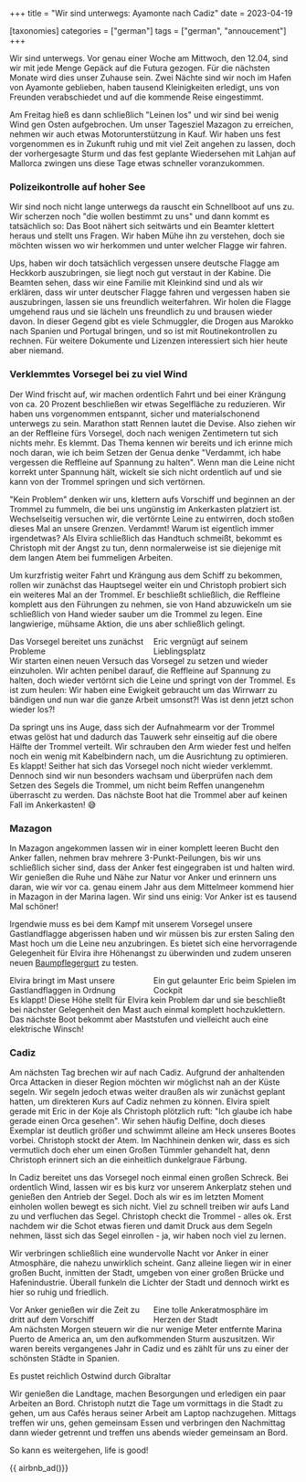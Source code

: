 +++
title = "Wir sind unterwegs: Ayamonte nach Cadiz"
date = 2023-04-19

[taxonomies]
categories = ["german"]
tags = ["german", "annoucement"]
+++

Wir sind unterwegs. Vor genau einer Woche am Mittwoch, den 12.04, sind wir mit jede Menge Gepäck auf die Futura gezogen. Für die nächsten Monate wird dies unser Zuhause sein. Zwei Nächte sind wir noch im Hafen von Ayamonte geblieben, haben tausend Kleinigkeiten erledigt, uns von Freunden verabschiedet und auf die kommende Reise eingestimmt.

Am Freitag hieß es dann schließlich "Leinen los" und wir sind bei wenig Wind gen Osten aufgebrochen. Um unser Tagesziel Mazagon zu erreichen, nehmen wir auch etwas Motorunterstützung in Kauf. Wir haben uns fest vorgenommen es in Zukunft ruhig und mit viel Zeit angehen zu lassen, doch der vorhergesagte Sturm und das fest geplante Wiedersehen mit Lahjan auf Mallorca zwingen uns diese Tage etwas schneller voranzukommen.

<!-- more -->

### Polizeikontrolle auf hoher See

Wir sind noch nicht lange unterwegs da rauscht ein Schnellboot auf uns zu. Wir scherzen noch "die wollen bestimmt zu uns" und dann kommt es tatsächlich so: Das Boot nähert sich seitwärts und ein Beamter klettert heraus und stellt uns Fragen. Wir haben Mühe ihn zu verstehen, doch sie möchten wissen wo wir herkommen und unter welcher Flagge wir fahren. 

Ups, haben wir doch tatsächlich vergessen unsere deutsche Flagge am Heckkorb auszubringen, sie liegt noch gut verstaut in der Kabine. Die Beamten sehen, dass wir eine Familie mit Kleinkind sind und als wir erklären, dass wir unter deutscher Flagge fahren und vergessen haben sie auszubringen, lassen sie uns freundlich weiterfahren. Wir holen die Flagge umgehend raus und sie lächeln uns freundlich zu und brausen wieder davon. In dieser Gegend gibt es viele Schmuggler, die Drogen aus Marokko nach Spanien und Portugal bringen, und so ist mit Routinekontrollen zu rechnen. Für weitere Dokumente und Lizenzen interessiert sich hier heute aber niemand.


### Verklemmtes Vorsegel bei zu viel Wind

Der Wind frischt auf, wir machen ordentlich Fahrt und bei einer Krängung von ca. 20 Prozent beschließen wir etwas Segelfläche zu reduzieren. Wir haben uns vorgenommen entspannt, sicher und materialschonend unterwegs zu sein. Marathon statt Rennen lautet die Devise. Also ziehen wir an der Reffleine fürs Vorsegel, doch nach wenigen Zentimetern tut sich nichts mehr. Es klemmt. Das Thema kennen wir bereits und ich erinne mich noch daran, wie ich beim Setzen der Genua denke "Verdammt, ich habe vergessen die Reffleine auf Spannung zu halten". Wenn man die Leine nicht korrekt unter Spannung hält, wickelt sie sich nicht ordentlich auf und sie kann von der Trommel springen und sich vertörnen.

"Kein Problem" denken wir uns, klettern aufs Vorschiff und beginnen an der Trommel zu fummeln, die bei uns ungünstig im Ankerkasten platziert ist. Wechselseitig versuchen wir, die vertörnte Leine zu entwirren, doch stoßen dieses Mal an unsere Grenzen. Verdammt! Warum ist eigentlich immer irgendetwas? Als Elvira schließlich das Handtuch schmeißt, bekommt es Christoph mit der Angst zu tun, denn normalerweise ist sie diejenige mit dem langen Atem bei fummeligen Arbeiten.

Um kurzfristig weiter Fahrt und Krängung aus dem Schiff zu bekommen, rollen wir zunächst das Hauptsegel weiter ein und Christoph probiert sich ein weiteres Mal an der Trommel. Er beschließt schließlich, die Reffleine komplett aus den Führungen zu nehmen, sie von Hand abzuwickeln um sie schließlich von Hand wieder sauber um die Trommel zu legen. Eine langwierige, mühsame Aktion, die uns aber schließlich gelingt.

<img class="img-half" src="/img/wir-sind-unterwegs/eric-cockpit.jpg" alt=""/>
<img class="img-half"src="/img/wir-sind-unterwegs/vorsegel-hakt.jpg" alt="" style="float:left;"/>
<div class="img-subtext" style="width:50%; float:left;">Das Vorsegel bereitet uns zunächst Probleme</div>
<div class="img-subtext" style="width:50%; float:left;">Eric vergnügt auf seinem Lieblingsplatz</div>
<div class="clearfix"></div>

Wir starten einen neuen Versuch das Vorsegel zu setzen und wieder einzuholen. Wir achten penibel darauf, die Reffleine auf Spannung zu halten, doch wieder vertörnt sich die Leine und springt von der Trommel. Es ist zum heulen: Wir haben eine Ewigkeit gebraucht um das Wirrwarr zu bändigen und nun war die ganze Arbeit umsonst?! Was ist denn jetzt schon wieder los?!

Da springt uns ins Auge, dass sich der Aufnahmearm vor der Trommel etwas gelöst hat und dadurch das Tauwerk sehr einseitig auf die obere Hälfte der Trommel verteilt. Wir schrauben den Arm wieder fest und helfen noch ein wenig mit Kabelbindern nach, um die Ausrichtung zu optimieren. Es klappt! Seither hat sich das Vorsegel noch nicht wieder verklemmt. Dennoch sind wir nun besonders wachsam und überprüfen nach dem Setzen des Segels die Trommel, um nicht beim Reffen unangenehm überrascht zu werden. Das nächste Boot hat die Trommel aber auf keinen Fall im Ankerkasten! 😅

### Mazagon

In Mazagon angekommen lassen wir in einer komplett leeren Bucht den Anker fallen, nehmen brav mehrere 3-Punkt-Peilungen, bis wir uns schließlich sicher sind, dass der Anker fest eingegraben ist und halten wird. Wir genießen die Ruhe und Nähe zur Natur vor Anker und erinnern uns daran, wie wir vor ca. genau einem Jahr aus dem Mittelmeer kommend hier in Mazagon in der Marina lagen. Wir sind uns einig: Vor Anker ist es tausend Mal schöner!

Irgendwie muss es bei dem Kampf mit unserem Vorsegel unsere Gastlandflagge abgerissen haben und wir müssen bis zur ersten Saling den Mast hoch um die Leine neu anzubringen. Es bietet sich eine hervorragende Gelegenheit für Elvira ihre Höhenangst zu überwinden und zudem unseren neuen [Baumpflegergurt](https://www.amazon.de/-/en/gp/product/B015MQH2TS) zu testen.

<img class="img-half" src="/img/wir-sind-unterwegs/signal-2023-04-14-19-58-57-158.jpg" alt=""/>
<img class="img-half"src="/img/wir-sind-unterwegs/IMG_20230414_193737_1_HDR.jpg" alt="" style="float:left;"/>
<div class="img-subtext" style="width:50%; float:left;">Elvira bringt im Mast unsere Gastlandflaggen in Ordnung</div>
<div class="img-subtext" style="width:50%; float:left;">Ein gut gelaunter Eric beim Spielen im Cockpit</div>
<div class="clearfix"></div>

Es klappt! Diese Höhe stellt für Elvira kein Problem dar und sie beschließt bei nächster Gelegenheit den Mast auch einmal komplett hochzuklettern. Das nächste Boot bekommt aber Maststufen und vielleicht auch eine elektrische Winsch!

### Cadiz

Am nächsten Tag brechen wir auf nach Cadiz. Aufgrund der anhaltenden Orca Attacken in dieser Region möchten wir möglichst nah an der Küste segeln. Wir segeln jedoch etwas weiter draußen als wir zunächst geplant hatten, um direkteren Kurs auf Cadiz nehmen zu können. Elvira spielt gerade mit Eric in der Koje als Christoph plötzlich ruft: "Ich glaube ich habe gerade einen Orca gesehen". Wir sehen häufig Delfine, doch dieses Exemplar ist deutlich größer und schwimmt alleine am Heck unseres Bootes vorbei. Christoph stockt der Atem. Im Nachhinein denken wir, dass es sich vermutlich doch eher um einen Großen Tümmler gehandelt hat, denn Christoph erinnert sich an die einheitlich dunkelgraue Färbung.

In Cadiz bereitet uns das Vorsegel noch einmal einen großen Schreck. Bei ordentlich Wind, lassen wir es bis kurz vor unserem Ankerplatz stehen und genießen den Antrieb der Segel. Doch als wir es im letzten Moment einholen wollen bewegt es sich nicht. Viel zu schnell treiben wir aufs Land zu und verfluchen das Segel. Christoph checkt die Trommel - alles ok. Erst nachdem wir die Schot etwas fieren und damit Druck aus dem Segeln nehmen, lässt sich das Segel einrollen - ja, wir haben noch viel zu lernen.

Wir verbringen schließlich eine wundervolle Nacht vor Anker in einer Atmosphäre, die nahezu unwirklich scheint. Ganz alleine liegen wir in einer großen Bucht, inmitten der Stadt, umgeben von einer großen Brücke und Hafenindustrie. Überall funkeln die Lichter der Stadt und dennoch wirkt es hier so ruhig und friedlich.

<img class="img-half" src="/img/wir-sind-unterwegs/cadiz-bridge.jpg" alt="" />
<img class="img-half" src="/img/wir-sind-unterwegs/cadiz-anker.jpg" alt="" style=float:left;"/>
<div class="img-subtext" style="width:50%; float:left;">Vor Anker genießen wir die Zeit zu dritt auf dem Vorschiff</div>
<div class="img-subtext" style="width:50%; float:left;">Eine tolle Ankeratmosphäre im Herzen der Stadt</div>

Am nächsten Morgen steuern wir die nur wenige Meter entfernte Marina Puerto de America an, um den aufkommenden Sturm auszusitzen. Wir waren bereits vergangenes Jahr in Cadiz und es zählt für uns zu einer der schönsten Städte in Spanien.

<img src="/img/wir-sind-unterwegs/storm.png" alt=""/>
<div class="img-subtext">Es pustet reichlich Ostwind durch Gibraltar</div>


Wir genießen die Landtage, machen Besorgungen und erledigen ein paar Arbeiten an Bord. Christoph nutzt die Tage um vormittags in die Stadt zu gehen, um aus Cafés heraus seiner Arbeit am Laptop nachzugehen. Mittags treffen wir uns, gehen gemeinsam Essen und verbringen den Nachmittag dann wieder getrennt und treffen uns abends wieder gemeinsam an Bord.

So kann es weitergehen, life is good!


{{ airbnb_ad()}}

